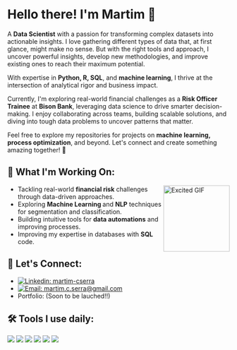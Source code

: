 # Hello there! I'm Martim 🤠

A **Data Scientist** with a passion for transforming complex datasets into actionable insights. I love gathering different types of data that, at first glance, might make no sense. But with the right tools and approach, I uncover powerful insights, develop new methodologies, and improve existing ones to reach their maximum potential.  

With expertise in **Python, R, SQL**, and **machine learning**, I thrive at the intersection of analytical rigor and business impact. 

Currently, I'm exploring real-world financial challenges as a **Risk Officer Trainee** at **Bison Bank**, leveraging data science to drive smarter decision-making. I enjoy collaborating across teams, building scalable solutions, and diving into tough data problems to uncover patterns that matter.  

Feel free to explore my repositories for projects on **machine learning, process optimization**, and beyond. Let's connect and create something amazing together! 🚀  



## 🌱 What I'm Working On:  

</a></p>
<img align="right" src="https://media.giphy.com/media/o0vwzuFwCGAFO/giphy.gif?cid=790b7611tijrnz9axanthqs15u3uc8aceqaya15idq87ayxu&ep=v1_gifs_search&rid=giphy.gif&ct=g" alt="Excited GIF" width="150" />
<ul>
<li> Tackling real-world <strong> financial risk</strong> challenges through data-driven approaches.</li>
<li> Exploring <strong>Machine Learning </strong> and <strong>NLP</strong> techniques for segmentation and classification.</li>
<li> Building intuitive tools for <strong>data automations</strong> and improving processes.</li>
<li> Improving my expertise in databases with <strong>SQL</strong> code.</li>

</ul>

## 🔗 Let's Connect:  
- [![Linkedin: martim-cserra](https://custom-icon-badges.demolab.com/badge/Linkedin-0A66C2?logo=linkedin-white&logoColor=fff)](https://www.linkedin.com/in/martim-cserra/)
- [![Email: martim.c.serra@gmail.com](https://custom-icon-badges.demolab.com/badge/Mail-E61B23.svg?logo=mail)](mailto:martim.c.serra@gmail.com)
- Portfolio:  (Soon to be lauched!!) 


## 🛠️ Tools I use daily:
![](https://img.shields.io/badge/Python-FFD43B?style=for-the-badge&logo=python&logoColor=blue)
![](https://img.shields.io/badge/Pandas-2C2D72?style=for-the-badge&logo=pandas&logoColor=white)
![](https://img.shields.io/badge/scikit_learn-F7931E?style=for-the-badge&logo=scikit-learn&logoColor=white)
![](https://img.shields.io/badge/Jupyter-F37626.svg?&style=for-the-badge&logo=Jupyter&logoColor=white)
![](https://img.shields.io/badge/Matplotlib-000000?style=for-the-badge&logo=matplotlib&logoColor=white)
![](https://img.shields.io/badge/MySQL-005C84?style=for-the-badge&logo=mysql&logoColor=white)
